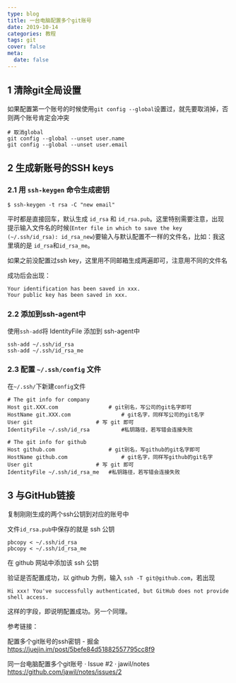 ```yaml
---
type: blog
title: 一台电脑配置多个git账号
date: 2019-10-14
categories: 教程
tags: git
cover: false
meta:
  date: false
---
```

## 1 清除git全局设置

如果配置第一个账号的时候使用`git config --global`设置过，就先要取消掉，否则两个账号肯定会冲突

```shell
# 取消global
git config --global --unset user.name
git config --global --unset user.email
```

<!-- more -->

## 2 生成新账号的SSH keys

### 2.1 用 `ssh-keygen` 命令生成密钥

```shell
$ ssh-keygen -t rsa -C "new email"
```

平时都是直接回车，默认生成 `id_rsa` 和 `id_rsa.pub`。这里特别需要注意，出现提示输入文件名的时候(`Enter file in which to save the key (~/.ssh/id_rsa): id_rsa_new`)要输入与默认配置不一样的文件名，比如：我这里填的是 `id_rsa`和`id_rsa_me`。

如果之前没配置过ssh key，这里用不同邮箱生成两遍即可，注意用不同的文件名

成功后会出现：

```shell
Your identification has been saved in xxx.
Your public key has been saved in xxx.
```

### 2.2 添加到ssh-agent中

使用`ssh-add`将 IdentityFile 添加到 ssh-agent中

```shell
ssh-add ~/.ssh/id_rsa
ssh-add ~/.ssh/id_rsa_me
```

### 2.3 配置 `~/.ssh/config` 文件

在`~/.ssh/`下新建`config`文件

```shell
# The git info for company
Host git.XXX.com				# git别名，写公司的git名字即可
HostName git.XXX.com				# git名字，同样写公司的git名字
User git					# 写 git 即可
IdentityFile ~/.ssh/id_rsa	        #私钥路径，若写错会连接失败

# The git info for github			
Host github.com					# git别名，写github的git名字即可
HostName github.com			        # git名字，同样写github的git名字
User git					# 写 git 即可
IdentityFile ~/.ssh/id_rsa_me	#私钥路径，若写错会连接失败
```



## 3 与GitHub链接

复制刚刚生成的两个ssh公钥到对应的账号中

文件`id_rsa.pub`中保存的就是 ssh 公钥

```shell
pbcopy < ~/.ssh/id_rsa
pbcopy < ~/.ssh/id_rsa_me
```

在 github 网站中添加该 ssh 公钥



验证是否配置成功，以 github 为例，输入 `ssh -T git@github.com`，若出现

```
Hi xxx! You've successfully authenticated, but GitHub does not provide shell access.
```

这样的字段，即说明配置成功。另一个同理。



参考链接：

配置多个git账号的ssh密钥 - 掘金
https://juejin.im/post/5befe84d51882557795cc8f9



同一台电脑配置多个git账号 · Issue #2 · jawil/notes
https://github.com/jawil/notes/issues/2